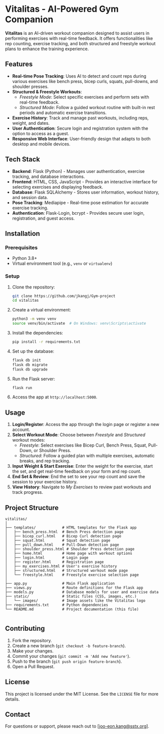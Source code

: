 # Vitalitas - AI-Powered Gym Companion

**Vitalitas** is an AI-driven workout companion designed to assist users in performing exercises with real-time feedback. It offers functionalities like rep counting, exercise tracking, and both structured and freestyle workout plans to enhance the training experience.

## Features

- **Real-time Pose Tracking**: Uses AI to detect and count reps during various exercises like bench press, bicep curls, squats, pull-downs, and shoulder presses.
- **Structured & Freestyle Workouts**: 
  - *Freestyle Mode*: Select specific exercises and perform sets with real-time feedback.
  - *Structured Mode*: Follow a guided workout routine with built-in rest periods and automatic exercise transitions.
- **Exercise History**: Track and manage past workouts, including reps, weight, and dates.
- **User Authentication**: Secure login and registration system with the option to access as a guest.
- **Responsive Web Interface**: User-friendly design that adapts to both desktop and mobile devices.

## Tech Stack

- **Backend**: Flask (Python) - Manages user authentication, exercise tracking, and database interactions.
- **Frontend**: HTML, CSS, JavaScript - Provides an interactive interface for selecting exercises and displaying feedback.
- **Database**: Flask SQLAlchemy - Stores user information, workout history, and session data.
- **Pose Tracking**: Mediapipe - Real-time pose estimation for accurate exercise tracking.
- **Authentication**: Flask-Login, bcrypt - Provides secure user login, registration, and guest access.

## Installation

### Prerequisites

- Python 3.8+
- Virtual environment tool (e.g., `venv` or `virtualenv`)

### Setup

1. Clone the repository:

    ```bash
    git clone https://github.com/jkangj/Gym-project
    cd vitalitas
    ```

2. Create a virtual environment:

    ```bash
    python3 -m venv venv
    source venv/bin/activate  # On Windows: venv\Scripts\activate
    ```

3. Install the dependencies:

    ```bash
    pip install -r requirements.txt
    ```

4. Set up the database:

    ```bash
    flask db init
    flask db migrate
    flask db upgrade
    ```

5. Run the Flask server:

    ```bash
    flask run
    ```

6. Access the app at `http://localhost:5000`.

## Usage

1. **Login/Register**: Access the app through the login page or register a new account.
2. **Select Workout Mode**: Choose between *Freestyle* and *Structured* workout modes:
   - *Freestyle*: Select exercises like Bicep Curl, Bench Press, Squat, Pull-Down, or Shoulder Press.
   - *Structured*: Follow a guided plan with multiple exercises, automatic breaks, and rep tracking.
3. **Input Weight & Start Exercise**: Enter the weight for the exercise, start the set, and get real-time feedback on your form and rep count.
4. **End Set & Review**: End the set to see your rep count and save the session to your exercise history.
5. **View History**: Navigate to *My Exercises* to review past workouts and track progress.

## Project Structure
```
vitalitas/
│
├── templates/            # HTML templates for the Flask app
│   ├── bench_press.html  # Bench Press detection page
│   ├── bicep_curl.html   # Bicep Curl detection page
│   ├── squat.html        # Squat detection page
│   ├── pull_down.html    # Pull-Down detection page
│   ├── shoulder_press.html # Shoulder Press detection page
│   ├── home.html         # Home page with workout options
│   ├── login.html        # Login page
│   ├── register.html     # Registration page
│   ├── my_exercises.html # User's exercise history
│   ├── structured.html   # Structured workout mode page
│   └── freestyle.html    # Freestyle exercise selection page
│
├── app.py                # Main Flask application
├── views.py              # Route definitions for the Flask app
├── models.py             # Database models for user and exercise data
├── static/               # Static files (CSS, images, etc.)
│   └── images/           # Image assets like the Vitalitas logo
├── requirements.txt      # Python dependencies
└── README.md             # Project documentation (this file)


```


## Contributing

1. Fork the repository.
2. Create a new branch (`git checkout -b feature-branch`).
3. Make your changes.
4. Commit your changes (`git commit -m 'Add new feature'`).
5. Push to the branch (`git push origin feature-branch`).
6. Open a Pull Request.

## License

This project is licensed under the MIT License. See the `LICENSE` file for more details.

## Contact

For questions or support, please reach out to [joo-eon.kang@sstx.org].
